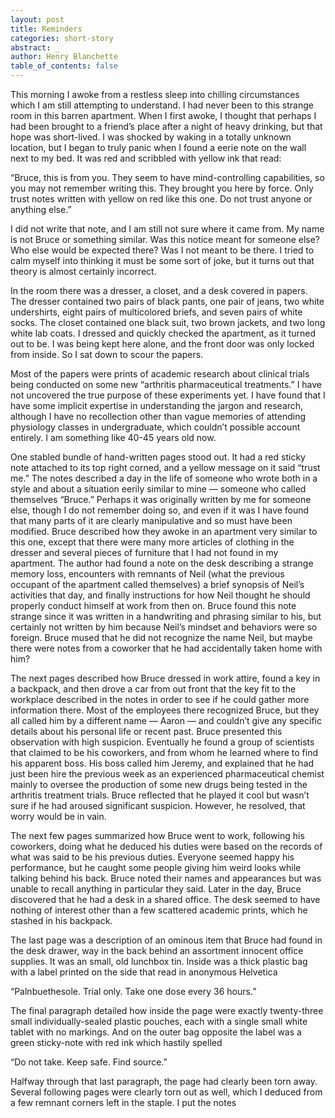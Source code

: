 ```yaml
---
layout: post
title: Reminders
categories: short-story
abstract: _
author: Henry Blanchette
table_of_contents: false
---
```


This morning I awoke from a restless sleep into chilling circumstances which I
am still attempting to understand. I had never been to this strange room in this
barren apartment. When I first awoke, I thought that perhaps I had been brought
to a friend’s place after a night of heavy drinking, but that hope was
short-lived. I was shocked by waking in a totally unknown location, but I began
to truly panic when I found a eerie note on the wall next to my bed. It was red
and scribbled with yellow ink that read:

“Bruce, this is from you. They seem to have mind-controlling capabilities, so
you may not remember writing this. They brought you here by force. Only trust
notes written with yellow on red like this one. Do not trust anyone or anything
else.”

I did not write that note, and I am still not sure where it came from. My name
is not Bruce or something similar. Was this notice meant for someone else? Who
else would be expected there? Was I not meant to be there. I tried to calm
myself into thinking it must be some sort of joke, but it turns out that theory
is almost certainly incorrect.

In the room there was a dresser, a closet, and a desk covered in papers. The
dresser contained two pairs of black pants, one pair of jeans, two white
undershirts, eight pairs of multicolored briefs, and seven pairs of white socks.
The closet contained one black suit, two brown jackets, and two long white lab
coats. I dressed and quickly checked the apartment, as it turned out to be. I
was being kept here alone, and the front door was only locked from inside. So I
sat down to scour the papers.

Most of the papers were prints of academic research about clinical trials being
conducted on some new “arthritis pharmaceutical treatments.” I have not
uncovered the true purpose of these experiments yet. I have found that I have
some implicit expertise in understanding the jargon and research, although I
have no recollection other than vague memories of attending physiology classes
in undergraduate, which couldn’t possible account entirely. I am something like
40-45 years old now.

One stabled bundle of hand-written pages stood out. It had a red sticky note
attached to its top right corned, and a yellow message on it said “trust me.”
The notes described a day in the life of someone who wrote both in a style and
about a situation eerily similar to mine — someone who called themselves
“Bruce.” Perhaps it was originally written by me for someone else, though I do
not remember doing so, and even if it was I have found that many parts of it are
clearly manipulative and so must have been modified. Bruce described how they
awoke in an apartment very similar to this one, except that there were many more
articles of clothing in the dresser and several pieces of furniture that I had
not found in my apartment. The author had found a note on the desk describing a
strange memory loss, encounters with remnants of Neil (what the previous
occupant of the apartment called themselves) a brief synopsis of Neil’s
activities that day, and finally instructions for how Neil thought he should
properly conduct himself at work from then on. Bruce found this note strange
since it was written in a handwriting and phrasing similar to his, but certainly
not written by him because Neil’s mindset and behaviors were so foreign. Bruce
mused that he did not recognize the name Neil, but maybe there were notes from a
coworker that he had accidentally taken home with him?

The next pages described how Bruce dressed in work attire, found a key in a
backpack, and then drove a car from out front that the key fit to the workplace
described in the notes in order to see if he could gather more information
there. Most of the employees there recognized Bruce, but they all called him by
a different name — Aaron — and couldn’t give any specific details about his
personal life or recent past. Bruce presented this observation with high
suspicion. Eventually he found a group of scientists that claimed to be his
coworkers, and from whom he learned where to find his apparent boss. His boss
called him Jeremy, and explained that he had just been hire the previous week as
an experienced pharmaceutical chemist mainly to oversee the production of some
new drugs being tested in the arthritis treatment trials. Bruce reflected that
he played it cool but wasn’t sure if he had aroused significant suspicion.
However, he resolved, that worry would be in vain.

The next few pages summarized how Bruce went to work, following his coworkers,
doing what he deduced his duties were based on the records of what was said to
be his previous duties. Everyone seemed happy his performance, but he caught
some people giving him weird looks while talking behind his back. Bruce noted
their names and appearances but was unable to recall anything in particular they
said. Later in the day, Bruce discovered that he had a desk in a shared office.
The desk seemed to have nothing of interest other than a few scattered academic
prints, which he stashed in his backpack.

The last page was a description of an ominous item that Bruce had found in the
desk drawer, way in the back behind an assortment innocent office supplies. It
was an small, old lunchbox tin. Inside was a thick plastic bag with a label
printed on the side that read in anonymous Helvetica

“Palnbuethesole. Trial only. Take one dose every 36 hours.”

The final paragraph detailed how inside the page were exactly twenty-three small
individually-sealed plastic pouches, each with a single small white tablet with
no markings. And on the outer bag opposite the label was a green sticky-note
with red ink which hastily spelled

“Do not take. Keep safe. Find source.”

Halfway through that last paragraph, the page had clearly been torn away.
Several following pages were clearly torn out as well, which I deduced from a
few remnant corners left in the staple. I put the notes
